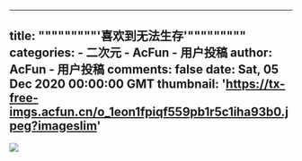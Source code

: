 
---
title: """""""""'喜欢到无法生存'"""""""""
categories: 
    - 二次元
    - AcFun - 用户投稿
author: AcFun - 用户投稿
comments: false
date: Sat, 05 Dec 2020 00:00:00 GMT
thumbnail: 'https://tx-free-imgs.acfun.cn/o_1eon1fpiqf559pb1r5c1iha93b0.jpeg?imageslim'
---

<div>   
<img src="https://tx-free-imgs.acfun.cn/o_1eon1fpiqf559pb1r5c1iha93b0.jpeg?imageslim" referrerpolicy="no-referrer">  
</div>
            